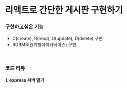 # 리액트로 간단한 게시판 구현하기

### 구현하고싶은 기능
- C(create), R(read), U(update), D(delete) 구현
- RDBMS(관계형데이터베이스) 구현
<br/>

### 코드 리뷰

**1. express 서버 열기**

